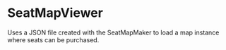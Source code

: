 # SeatMapViewer
Uses a JSON file created with the SeatMapMaker to load a map instance where seats can be purchased.

